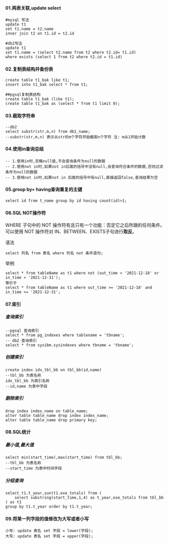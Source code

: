 #### 01.两表关联,update select

````shell script
#mysql 写法
update t1
set t1.name = t2.name
inner join t2 on t1.id = t2.id

#db2写法
update t1 
set t1.name = (select t2.name from t2 where t2.id= t1.id)
where exists (select 1 from t2 where t2.id = t1.id)
````

#### 02.复制表结构并备份表

````shell script
create table t1_bak like t1;
insert into t1_bak select * from t1; 

##pgsql复制表结构
create table t1_bak (like t1);
create table t1_bak as (select * from t1 limit 0);
````

#### 03.截取字符串

````shell script
--db2
select substr(str,m,n) from db1_name;
--substr(str,m,n) 表示从str的m个字符开始截取n个字符 注: m从1开始计数
````

#### 04.使用in查询总结

````shell script
-- 1.使用in时,忽略null值,不会查询条件为null的数据
-- 2.使用not in时,如果not in后面的括号中没有null,会查询符合条件的数据,否则过滤条件为null的数据
-- 3.使用not in时,如果not in 后面的括号中有null,直接返回false,查询结果为空
````

#### 05.group by+ having查询重复的主键

````shell script
select id from t_name group by id having count(id)>1;
````

#### 06.SQL NOT操作符

WHERE 子句中的 NOT 操作符有且只有一个功能：否定它之后所跟的任何条件。  
可以使用 NOT 操作符对 IN、BETWEEN、EXISTS子句进行**取反**。

语法

````shell script
select 列名 from 表名 where 列名 not 条件语句;
````

举例

````shell script
select * from tableName as t1 where not (out_time < '2021-12-18' or in_time > '2021-12-31');
等价于
select * from tableName as t1 where out_time >= '2021-12-18' and in_time <= '2021-12-31';
````

#### 07.索引

##### 查询索引

 ````shell script
 --pgsql 查询索引
 select * from pg_indexes where tablename = 'tbname';
 -- db2 查询索引
 select * from sysibm.sysindexes where tbname = 'tbname';
 ````

##### 创建索引

 ````shell script
 create index idx_tbl_bb on tbl_bb(id,name)
 --tbl_bb 为表名称
 idx_tbl_bb 为索引名称
 --id,name 为表中字段
 ````

##### 删除索引

 ````shell script
drop index index_name on table_name;
alter table table_name drop index index_name;
alter table table_name drop primary key;
 ````

#### 08.SQL统计

##### 最小值,最大值

 ````shell script
 select min(start_time),max(start_time) from tbl_bb;
 --tbl_bb 为表名称
 --start_time 为表中时间字段
 ````

##### 分组查询

 ````shell script
 select t1.t_year,sun(t1.exe_totals) from (
     select substring(start_time,1,4) as t_year,exe_totals from tbl_bb ) as t1
 group by t1.t_year order by t1.t_year; 
 ````

#### 09.将某一列字段的值修改为大写或者小写

````shell script
小写: update 表名 set 字段 = lower(字段);
大写: update 表名 set 字段 = upper(字段);
````
